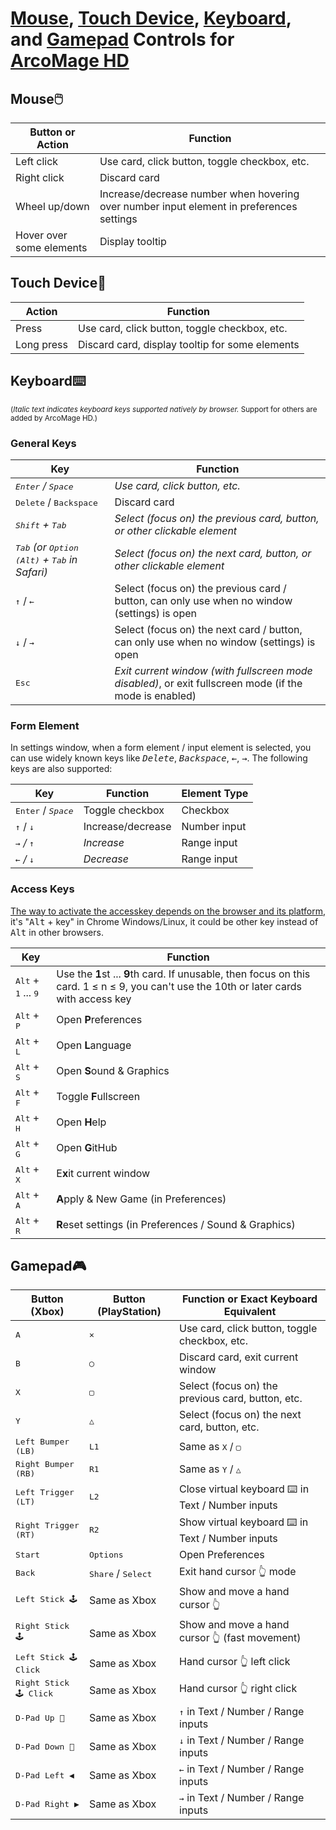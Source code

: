 # [Mouse](#mouse), [Touch Device](#touch-device), [Keyboard](#keyboard), and [Gamepad](#gamepad) Controls for [ArcoMage HD](https://arcomage.github.io/)

## Mouse🖱️

| Button or Action         | Function                                                                                 |
| ------------------------ | ---------------------------------------------------------------------------------------- |
| Left click               | Use card, click button, toggle checkbox, etc.                                            |
| Right click              | Discard card                                                                             |
| Wheel up/down            | Increase/decrease number when hovering over number input element in preferences settings |
| Hover over some elements | Display tooltip                                                                          |

## Touch Device📱

| Action     | Function                                        |
| ---------- | ----------------------------------------------- |
| Press      | Use card, click button, toggle checkbox, etc.   |
| Long press | Discard card, display tooltip for some elements |

## Keyboard⌨️

<small>(_Italic text indicates keyboard keys supported natively by browser._ Support for others are added by ArcoMage HD.)</small>

### General Keys

| Key                                                                      | Function                                                                                                |
| ------------------------------------------------------------------------ | ------------------------------------------------------------------------------------------------------- |
| _<kbd>Enter</kbd> / <kbd>Space</kbd>_                                    | _Use card, click button, etc._                                                                          |
| <kbd>Delete</kbd> / <kbd>Backspace</kbd>                                 | Discard card                                                                                            |
| _<kbd>Shift</kbd> + <kbd>Tab</kbd>_                                      | _Select (focus on) the previous card, button, or other clickable element_                               |
| _<kbd>Tab</kbd> (or <kbd>Option (Alt)</kbd> + <kbd>Tab</kbd> in Safari)_ | _Select (focus on) the next card, button, or other clickable element_                                   |
| <kbd>↑</kbd> / <kbd>←</kbd>                                              | Select (focus on) the previous card / button, can only use when no window (settings) is open            |
| <kbd>↓</kbd> / <kbd>→</kbd>                                              | Select (focus on) the next card / button, can only use when no window (settings) is open                |
| <kbd>Esc</kbd>                                                           | _Exit current window (with fullscreen mode disabled)_, or exit fullscreen mode (if the mode is enabled) |

### Form Element

In settings window, when a form element / input element is selected, you can use widely known keys like _<kbd>Delete</kbd>_, _<kbd>Backspace</kbd>_, _<kbd>←</kbd>_, _<kbd>→</kbd>_. The following keys are also supported:

| Key                                   | Function          | Element Type |
| ------------------------------------- | ----------------- | ------------ |
| <kbd>Enter</kbd> / _<kbd>Space</kbd>_ | Toggle checkbox   | Checkbox     |
| <kbd>↑</kbd> / <kbd>↓</kbd>           | Increase/decrease | Number input |
| _<kbd>→</kbd> / <kbd>↑</kbd>_         | _Increase_        | Range input  |
| _<kbd>←</kbd> / <kbd>↓</kbd>_         | _Decrease_        | Range input  |

### Access Keys

[The way to activate the accesskey depends on the browser and its platform](https://developer.mozilla.org/en-US/docs/Web/HTML/Global_attributes/accesskey), it's "<kbd>Alt</kbd> + key" in Chrome Windows/Linux, it could be other key instead of <kbd>Alt</kbd> in other browsers.

| Key                                            | Function                                                                                                                                 |
| ---------------------------------------------- | ---------------------------------------------------------------------------------------------------------------------------------------- |
| <kbd>Alt</kbd> + <kbd>1</kbd> ... <kbd>9</kbd> | Use the **1**st ... **9**th card. If unusable, then focus on this card. 1 ≤ n ≤ 9, you can't use the 10th or later cards with access key |
| <kbd>Alt</kbd> + <kbd>P</kbd>                  | Open **P**references                                                                                                                     |
| <kbd>Alt</kbd> + <kbd>L</kbd>                  | Open **L**anguage                                                                                                                        |
| <kbd>Alt</kbd> + <kbd>S</kbd>                  | Open **S**ound & Graphics                                                                                                                |
| <kbd>Alt</kbd> + <kbd>F</kbd>                  | Toggle **F**ullscreen                                                                                                                    |
| <kbd>Alt</kbd> + <kbd>H</kbd>                  | Open **H**elp                                                                                                                            |
| <kbd>Alt</kbd> + <kbd>G</kbd>                  | Open **G**itHub                                                                                                                          |
| <kbd>Alt</kbd> + <kbd>X</kbd>                  | E**x**it current window                                                                                                                  |
| <kbd>Alt</kbd> + <kbd>A</kbd>                  | **A**pply & New Game (in Preferences)                                                                                                    |
| <kbd>Alt</kbd> + <kbd>R</kbd>                  | **R**eset settings (in Preferences / Sound & Graphics)                                                                                   |

## Gamepad🎮

| Button (Xbox)                   | Button (PlayStation)                 | Function or Exact Keyboard Equivalent             |
| ------------------------------- | ------------------------------------ | ------------------------------------------------- |
| <kbd>A</kbd>                    | <kbd>✕</kbd>                         | Use card, click button, toggle checkbox, etc.     |
| <kbd>B</kbd>                    | <kbd>◯</kbd>                         | Discard card, exit current window                 |
| <kbd>X</kbd>                    | <kbd>▢</kbd>                         | Select (focus on) the previous card, button, etc. |
| <kbd>Y</kbd>                    | <kbd>△</kbd>                         | Select (focus on) the next card, button, etc.     |
| <kbd>Left Bumper (LB)</kbd>     | <kbd>L1</kbd>                        | Same as <kbd>X</kbd> / <kbd>▢</kbd>               |
| <kbd>Right Bumper (RB)</kbd>    | <kbd>R1</kbd>                        | Same as <kbd>Y</kbd> / <kbd>△</kbd>               |
| <kbd>Left Trigger (LT)</kbd>    | <kbd>L2</kbd>                        | Close virtual keyboard ⌨️ in Text / Number inputs |
| <kbd>Right Trigger (RT)</kbd>   | <kbd>R2</kbd>                        | Show virtual keyboard ⌨️ in Text / Number inputs  |
| <kbd>Start</kbd>                | <kbd>Options</kbd>                   | Open Preferences                                  |
| <kbd>Back</kbd>                 | <kbd>Share</kbd> / <kbd>Select</kbd> | Exit hand cursor 👆 mode                          |
| <kbd>Left Stick 🕹</kbd>        | Same as Xbox                         | Show and move a hand cursor 👆                    |
| <kbd>Right Stick 🕹</kbd>       | Same as Xbox                         | Show and move a hand cursor 👆 (fast movement)    |
| <kbd>Left Stick 🕹 Click</kbd>  | Same as Xbox                         | Hand cursor 👆 left click                         |
| <kbd>Right Stick 🕹 Click</kbd> | Same as Xbox                         | Hand cursor 👆 right click                        |
| <kbd>D-Pad Up 🔼</kbd>          | Same as Xbox                         | <kbd>↑</kbd> in Text / Number / Range inputs      |
| <kbd>D-Pad Down 🔽</kbd>        | Same as Xbox                         | <kbd>↓</kbd> in Text / Number / Range inputs      |
| <kbd>D-Pad Left ◀️</kbd>        | Same as Xbox                         | <kbd>←</kbd> in Text / Number / Range inputs      |
| <kbd>D-Pad Right ▶️</kbd>       | Same as Xbox                         | <kbd>→</kbd> in Text / Number / Range inputs      |
